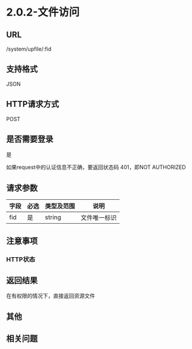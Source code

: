 # 2.0.2-文件访问

## URL

/system/upfile/:fid

## 支持格式

JSON

## HTTP请求方式

POST

## 是否需要登录

是

如果request中的认证信息不正确，要返回状态码 401，即NOT AUTHORIZED

## 请求参数

字段 | 必选 | 类型及范围 | 说明
----|------|----------|-------------
fid |是    | string   | 文件唯一标识

## 注意事项

### HTTP状态

## 返回结果

在有权限的情况下，直接返回资源文件

## 其他

## 相关问题


